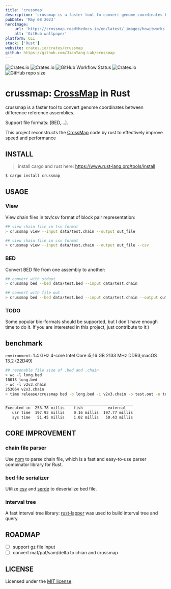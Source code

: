 ```yaml
---
title: 'crussmap'
description: 'crussmap is a faster tool to convert genome coordinates between difference reference assemblies.'
pubDate: 'May 08 2023'
heroImage:
    url: 'https://crossmap.readthedocs.io/en/latest/_images/howitworks.png'
    alt: 'GitHub wallpaper'
platform: CLI
stack: ['Rust']
website: crates.io/crates/crussmap
github: https://github.com/JianYang-Lab/crussmap
---
```


![Crates.io](https://img.shields.io/crates/v/crussmap)
![Crates.io](https://img.shields.io/crates/d/crussmap)
![GitHub Workflow Status](https://img.shields.io/github/actions/workflow/status/wjwei-handsome/crussmap/rust.yml)
![Crates.io](https://img.shields.io/crates/l/crussmap)
![GitHub repo size](https://img.shields.io/github/repo-size/wjwei-handsome/crussmap)

# crussmap: [CrossMap](https://github.com/liguowang/CrossMap) in Rust

crussmap is a faster tool to convert genome coordinates between difference reference assemblies.

Support file formats: [BED,...].

This project reconstructs the [CrossMap](https://github.com/liguowang/CrossMap) code by rust to effectively improve speed and performance

## INSTALL

> install cargo and rust here: https://www.rust-lang.org/tools/install

```bash
$ cargo install crussmap
```

## USAGE

### View

View chain files in tsv/csv format of block pair representation:

```bash
## view chain file in tsv format
> crussmap view --input data/test.chain --output out_file

## view chain file in csv format
> crussmap view --input data/test.chain --output out_file --csv
```

### BED

Convert BED file from one assembly to another:

```bash
## convert with stdout
> crussmap bed --bed data/test.bed --input data/test.chain

## convert with file out
> crussmap bed --bed data/test.bed --input data/test.chain --output output_bed --unmap unmap_bed
```

### TODO

Some popular bio-formats should be supported, but I don't have enough time to do it. If you are interested in this project, just contribute to it:)

## benchmark

`environment`: 1.4 GHz 4-core Intel Core i5;16 GB 2133 MHz DDR3;macOS 13.2 (22D49)

```bash
## resonable file size of .bed and .chain
> wc -l long.bed
10013 long.bed
> wc -l v2v3.chain
253064 v2v3.chain
> time release/crussmap bed -b long.bed -i v2v3.chain -o test.out -u test.unmap

________________________________________________________
Executed in  253.78 millis    fish           external
   usr time  197.93 millis    0.16 millis  197.77 millis
   sys time   51.45 millis    1.02 millis   50.43 millis

```

## CORE IMPROVEMENT

### chain file parser

Use [nom](https://github.com/rust-bakery/nom) to parse chain file, which is a fast and easy-to-use parser combinator library for Rust.

### bed file serializer

Utilize [csv](https://github.com/BurntSushi/rust-csv) and [serde](https://docs.rs/serde/latest/serde/) to deserialize bed file.

### interval tree

A fast interval tree library: [rust-lapper](https://github.com/sstadick/rust-lapper) was used to build interval tree and query.

## ROADMAP

- [ ] support gz file input
- [ ] convert maf/paf/sam/delta to chian and crussmap

## LICENSE

Licensed under the [MIT license](http://opensource.org/licenses/MIT).
